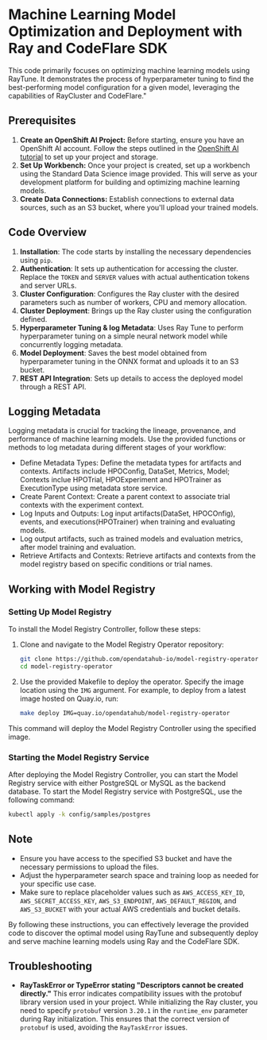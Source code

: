 # Machine Learning Model Optimization and Deployment with Ray and CodeFlare SDK

This code primarily focuses on optimizing machine learning models using RayTune. It demonstrates the process of hyperparameter tuning to find the best-performing model configuration for a given model, leveraging the capabilities of RayCluster and CodeFlare."


## Prerequisites

1. **Create an OpenShift AI Project:** Before starting, ensure you have an OpenShift AI account. Follow the steps outlined in the [OpenShift AI tutorial](https://access.redhat.com/documentation/en-us/red_hat_openshift_ai_cloud_service/1/html/openshift_ai_tutorial_-_fraud_detection_example/setting-up-a-project-and-storage#doc-wrapper) to set up your project and storage.
2. **Set Up Workbench:** Once your project is created, set up a workbench using the Standard Data Science image provided. This will serve as your development platform for building and optimizing machine learning models.
3. **Create Data Connections:** Establish connections to external data sources, such as an S3 bucket, where you'll upload your trained models.


## Code Overview

1. **Installation**: The code starts by installing the necessary dependencies using `pip`.
2. **Authentication**: It sets up authentication for accessing the cluster. Replace the `TOKEN` and `SERVER` values with actual authentication tokens and server URLs.
3. **Cluster Configuration**: Configures the Ray cluster with the desired parameters such as number of workers, CPU and memory allocation.
4. **Cluster Deployment**: Brings up the Ray cluster using the configuration defined.
5. **Hyperparameter Tuning & log Metadata**: Uses Ray Tune to perform hyperparameter tuning on a simple neural network model while concurrently logging metadata.
6. **Model Deployment**: Saves the best model obtained from hyperparameter tuning in the ONNX format and uploads it to an S3 bucket.
7. **REST API Integration**: Sets up details to access the deployed model through a REST API.

## Logging Metadata

Logging metadata is crucial for tracking the lineage, provenance, and performance of machine learning models. Use the provided functions or methods to log metadata during different stages of your workflow:

- Define Metadata Types: Define the metadata types for artifacts and contexts. Artifacts include HPOConfig, DataSet, Metrics, Model; Contexts inclue HPOTrial, HPOExperiment and HPOTrainer as ExecutionType using metadata store service.
- Create Parent Context: Create a parent context to associate trial contexts with the experiment context.
- Log Inputs and Outputs: Log input artifacts(DataSet, HPOCOnfig), events, and executions(HPOTrainer) when training and evaluating models.
- Log output artifacts, such as trained models and evaluation metrics, after model training and evaluation.
- Retrieve Artifacts and Contexts: Retrieve artifacts and contexts from the model registry based on specific conditions or trial names.


## Working with Model Registry

### Setting Up Model Registry

To install the Model Registry Controller, follow these steps:

1. Clone and navigate to the Model Registry Operator repository:

    ```bash
    git clone https://github.com/opendatahub-io/model-registry-operator.git
    cd model-registry-operator
    ```
2. Use the provided Makefile to deploy the operator. Specify the image location using the `IMG` argument. For example, to deploy from a latest image hosted on Quay.io, run:

    ```bash
    make deploy IMG=quay.io/opendatahub/model-registry-operator
    ```

This command will deploy the Model Registry Controller using the specified image.

### Starting the Model Registry Service

After deploying the Model Registry Controller, you can start the Model Registry service with either PostgreSQL or MySQL as the backend database.
To start the Model Registry service with PostgreSQL, use the following command:

```bash
kubectl apply -k config/samples/postgres
```

## Note

- Ensure you have access to the specified S3 bucket and have the necessary permissions to upload the files.
- Adjust the hyperparameter search space and training loop as needed for your specific use case.
- Make sure to replace placeholder values such as `AWS_ACCESS_KEY_ID`, `AWS_SECRET_ACCESS_KEY`, `AWS_S3_ENDPOINT`, `AWS_DEFAULT_REGION`, and `AWS_S3_BUCKET` with your actual AWS credentials and bucket details.

By following these instructions, you can effectively leverage the provided code to discover the optimal model using RayTune and subsequently deploy and serve machine learning models using Ray and the CodeFlare SDK.

## Troubleshooting 

- **RayTaskError or TypeError stating "Descriptors cannot be created directly."** 
This error indicates compatibility issues with the protobuf library version used in your project. While initializing the Ray cluster, you need to specify `protobuf` version `3.20.1` in the `runtime_env` parameter during Ray initialization. This ensures that the correct version of `protobuf` is used, avoiding the `RayTaskError` issues.

